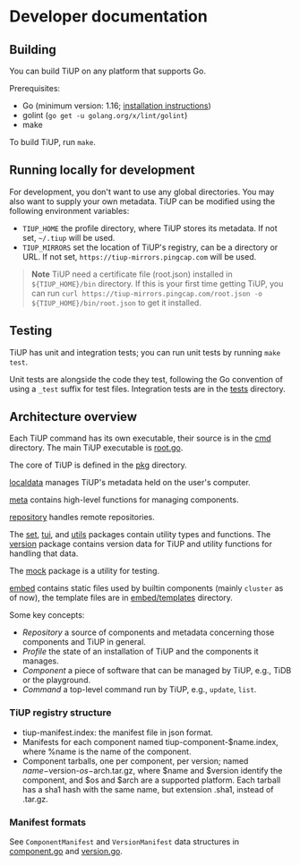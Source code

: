 # Developer documentation

## Building

You can build TiUP on any platform that supports Go.

Prerequisites:

* Go (minimum version: 1.16; [installation instructions](https://golang.org/doc/install))
* golint (`go get -u golang.org/x/lint/golint`)
* make

To build TiUP, run `make`.

## Running locally for development

For development, you don't want to use any global directories. You may also want to supply your own metadata. TiUP can be modified using the following environment variables:

* `TIUP_HOME` the profile directory, where TiUP stores its metadata. If not set, `~/.tiup` will be used.
* `TIUP_MIRRORS` set the location of TiUP's registry, can be a directory or URL. If not set, `https://tiup-mirrors.pingcap.com` will be used.

> **Note**
> TiUP need a certificate file (root.json) installed in `${TIUP_HOME}/bin` directory. If this is your first time getting TiUP, you can run `curl https://tiup-mirrors.pingcap.com/root.json -o ${TIUP_HOME}/bin/root.json` to get it installed.

## Testing

TiUP has unit and integration tests; you can run unit tests by running `make test`.

Unit tests are alongside the code they test, following the Go convention of using a `_test` suffix for test files. Integration tests are in the [tests](../../tests) directory.

## Architecture overview

Each TiUP command has its own executable, their source is in the [cmd](../../cmd) directory. The main TiUP executable is [root.go](../../cmd/root.go).

The core of TiUP is defined in the [pkg](../../pkg) directory.

[localdata](../../pkg/localdata) manages TiUP's metadata held on the user's computer.

[meta](../../pkg/meta) contains high-level functions for managing components.

[repository](../../pkg/repository) handles remote repositories.

The [set](../../pkg/set), [tui](../../pkg/tui), and [utils](../../pkg/utils) packages contain utility types and functions. The [version](../../pkg/version) package contains version data for TiUP and utility functions for handling that data.

The [mock](../../pkg/utils/mock) package is a utility for testing.

[embed](../../embed) contains static files used by builtin components (mainly `cluster` as of now), the template files are in [embed/templates](../../embed/templates) directory.

Some key concepts:

* *Repository* a source of components and metadata concerning those components and TiUP in general.
* *Profile* the state of an installation of TiUP and the components it manages.
* *Component* a piece of software that can be managed by TiUP, e.g., TiDB or the playground.
* *Command* a top-level command run by TiUP, e.g., `update`, `list`.

### TiUP registry structure

* tiup-manifest.index: the manifest file in json format.
* Manifests for each component named tiup-component-$name.index, where %name is the name of the component.
* Component tarballs, one per component, per version; named $name-$version-$os-$arch.tar.gz, where $name and $version identify the component, and $os and $arch are a supported platform. Each tarball has a sha1 hash with the same name, but extension .sha1, instead of .tar.gz.

### Manifest formats

See `ComponentManifest` and `VersionManifest` data structures in [component.go](../../pkg/repository/types.go) and [version.go](../../pkg/version/version.go).
